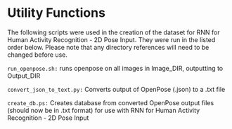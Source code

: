 # Utility Functions

The following scripts were used in the creation of the dataset for RNN for Human Activity Recognition - 2D Pose Input.
They were run in the listed order below. Please note that any directory references will need to be changed before use.


`run_openpose.sh:` runs openpose on all images in Image\_DIR, outputting to Output\_DIR

`convert_json_to_text.py:` Converts output of OpenPose (.json) to a .txt file

`create_db.ps:` Creates database from converted OpenPose output files (should now be in .txt format) for use with RNN for Human Activity Recognition - 2D Pose Input
